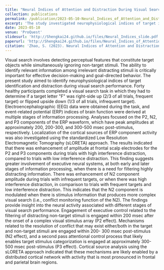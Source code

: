 ```yaml
---
title: "Neural Indices of Attention and Distraction During Visual Search"
collection: publications
permalink: /publication/2023-05-10-Neural_Indices_of_Attention_and_Distraction_During_Visual_Search
excerpt: 'The study investigated neurophysiological indices of target identification and distraction during visual search, finding that executive neural systems are involved in filtering distracting information, with different ERP components (P2, N2, P3) indicating distinct stages of visual search performance involving frontal and parietal brain regions.'
date: 2023-05-10
venue: 'ProQuest'
slidesurl: 'http://Shengkai24.github.io/files/Neural_Indices_slide.pdf'
paperurl: 'http://Shengkai24.github.io/files/Neural_Indices_of_Attention_and_Distraction_During_Visual_Search.pdf'
citation: 'Zhao, S. (2023). Neural Indices of Attention and Distraction During Visual Search (Master&apos;s thesis, State University of New York at Buffalo).'
---
```

Visual search involves detecting perceptual features that constitute target objects while simultaneously ignoring non-target stimuli. The ability to identify relevant information among irrelevant distracting stimuli is critically important for effective decision-making and goal-directed behavior. The present study aimed to identify neurophysiological indices of target identification and distraction during visual search performance. Forty healthy participants completed a visual search task in which they had to determine if a target letter &quot;F&quot; was right-side up (2/3 of all trials, frequent target) or flipped upside down (1/3 of all trials, infrequent target). Electroencephalographic (EEG) data were obtained during the task, and event-related potential (ERP) indices of brain function were derived at multiple stages of information processing. Analyses focused on the P2, N2, and P3 components of the ERP waveform, which have peak amplitudes at approximately 200, 200-300, and 300-500 msec post-stimulus, respectively. Localization of the cortical sources of ERP component activity was also investigated using the standardized Low Resolution Electromagnetic Tomography (sLORETA) approach. The results indicated that there was enhancement of amplitude at frontal scalp electrodes for the P2 and P3 components during trials with high interference distraction, compared to trials with low interference distraction. This finding suggests greater involvement of executive neural systems, at both early and later stages of information processing, when there is a need for filtering highly distracting information. There was enhancement of N2 component amplitude during trials with infrequent targets, or when there was high interference distraction, in comparison to trials with frequent targets and low interference distraction. This indicates that the N2 component is modulated when there is stimulus information that produces more complex visual search (i.e., conflict monitoring function of the N2). The findings provide insight into the neural activity associated with different stages of visual search performance. Engagement of executive control related to the filtering of distracting non-target stimuli is engaged within 200 msec after the onset of a complex visual stimulus array (P2 effect). Mechanisms related to the resolution of conflict that may exist either/both in the target and non-target stimuli are engaged within 200- 300 msec post-stimulus (N2 effect), and a second pass attentional control process that likely enables target stimulus categorization is engaged at approximately 300-500 msec post-stimulus (P3 effect). Cortical source analysis using the sLORETA approach indicated that these mechanisms are likely enabled by a distributed cortical network with activity that is most pronounced in frontal and parietal brain regions.